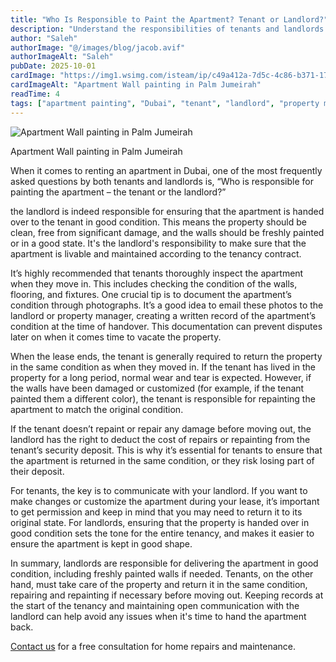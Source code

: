 ```yaml
---
title: "Who Is Responsible to Paint the Apartment? Tenant or Landlord?"
description: "Understand the responsibilities of tenants and landlords regarding apartment painting in Dubai, including move-in, move-out, and deposit implications."
author: "Saleh"
authorImage: "@/images/blog/jacob.avif"
authorImageAlt: "Saleh"
pubDate: 2025-10-01
cardImage: "https://img1.wsimg.com/isteam/ip/c49a412a-7d5c-4c86-b371-17b58bdd84ac/20240909_160455.jpg/:/cr=t:0%25,l:19.35%25,w:80.65%25,h:80.65%25/rs=w:1280"
cardImageAlt: "Apartment Wall painting in Palm Jumeirah"
readTime: 4
tags: ["apartment painting", "Dubai", "tenant", "landlord", "property management"]
---
```


![Apartment Wall painting in Palm Jumeirah](https://img1.wsimg.com/isteam/ip/c49a412a-7d5c-4c86-b371-17b58bdd84ac/20240909_160455.jpg/:/cr=t:0%25,l:19.35%25,w:80.65%25,h:80.65%25/rs=w:1280 "Apartment Wall painting in Palm Jumeirah")

Apartment Wall painting in Palm Jumeirah

When it comes to renting an apartment in Dubai, one of the most frequently asked questions by both tenants and landlords is, “Who is responsible for painting the apartment – the tenant or the landlord?”

the landlord is indeed responsible for ensuring that the apartment is handed over to the tenant in good condition. This means the property should be clean, free from significant damage, and the walls should be freshly painted or in a good state. It's the landlord's responsibility to make sure that the apartment is livable and maintained according to the tenancy contract.

It’s highly recommended that tenants thoroughly inspect the apartment when they move in. This includes checking the condition of the walls, flooring, and fixtures. One crucial tip is to document the apartment’s condition through photographs. It’s a good idea to email these photos to the landlord or property manager, creating a written record of the apartment’s condition at the time of handover. This documentation can prevent disputes later on when it comes time to vacate the property.

When the lease ends, the tenant is generally required to return the property in the same condition as when they moved in. If the tenant has lived in the property for a long period, normal wear and tear is expected. However, if the walls have been damaged or customized (for example, if the tenant painted them a different color), the tenant is responsible for repainting the apartment to match the original condition.

If the tenant doesn’t repaint or repair any damage before moving out, the landlord has the right to deduct the cost of repairs or repainting from the tenant’s security deposit. This is why it’s essential for tenants to ensure that the apartment is returned in the same condition, or they risk losing part of their deposit.

For tenants, the key is to communicate with your landlord. If you want to make changes or customize the apartment during your lease, it’s important to get permission and keep in mind that you may need to return it to its original state. For landlords, ensuring that the property is handed over in good condition sets the tone for the entire tenancy, and makes it easier to ensure the apartment is kept in good shape.

In summary, landlords are responsible for delivering the apartment in good condition, including freshly painted walls if needed. Tenants, on the other hand, must take care of the property and return it in the same condition, repairing and repainting if necessary before moving out. Keeping records at the start of the tenancy and maintaining open communication with the landlord can help avoid any issues when it's time to hand the apartment back.

[Contact us](https://renovtekdubai.com/)  for a free consultation for home repairs and maintenance.